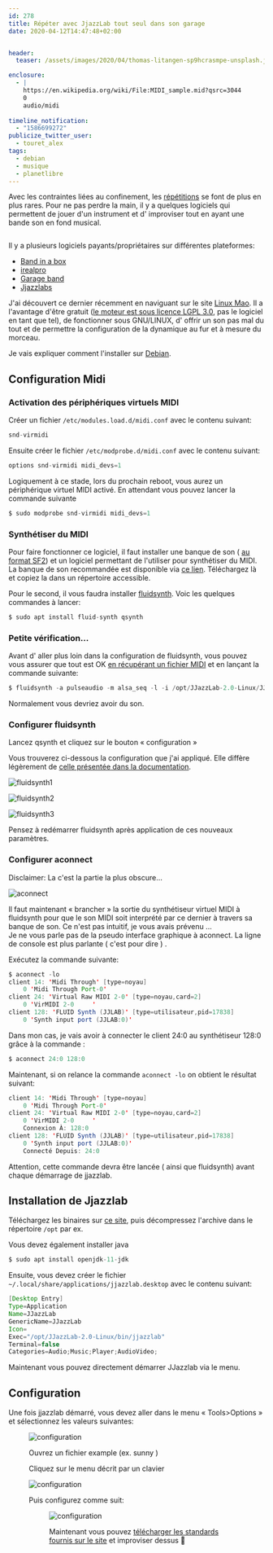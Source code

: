 ```yaml
---
id: 278
title: Répéter avec JjazzLab tout seul dans son garage
date: 2020-04-12T14:47:48+02:00


header:
  teaser: /assets/images/2020/04/thomas-litangen-sp9hcrasmpe-unsplash.jpg

enclosure:
  - |
    https://en.wikipedia.org/wiki/File:MIDI_sample.mid?qsrc=3044
    0
    audio/midi
    
timeline_notification:
  - "1586699272"
publicize_twitter_user:
  - touret_alex
tags:
  - debian
  - musique
  - planetlibre
---
```

Avec les contraintes liées au confinement, les [répétitions](http://george-abitbol.fr/v/c0bce857) se font de plus en plus rares. Pour ne pas perdre la main, il y a quelques logiciels qui permettent de jouer d'un instrument et d' improviser tout en ayant une bande son en fond musical.

<div class="wp-block-image">
  <figure class="aligncenter size-large"><img src="/assets/images/2020/04/thomas-litangen-sp9hcrasmpe-unsplash.jpg?w=1024" alt="" class="wp-image-303" /></figure>
</div>

Il y a plusieurs logiciels payants/propriétaires sur différentes plateformes:

  * [Band in a box](https://www.bandinabox.com/bb.php?os=win&lang=fr)
  * [irealpro](https://www.apple.com/fr/mac/garageband/)
  * [Garage band](https://www.apple.com/fr/mac/garageband/)
  * [Jjazzlabs](https://www.jjazzlab.com/en/)

J'ai découvert ce dernier récemment en naviguant sur le site [Linux Mao](http://linuxmao.org/JJazzLab). Il a l'avantage d'être gratuit ([le moteur est sous licence LGPL 3.0](https://github.com/jjazzboss/JJazzLab-X), pas le logiciel en tant que tel), de fonctionner sous GNU/LINUX, d' offrir un son pas mal du tout et de permettre la configuration de la dynamique au fur et à mesure du morceau.

Je vais expliquer comment l'installer sur [Debian](https://www.debian.org/).

## Configuration Midi

### Activation des périphériques virtuels MIDI

Créer un fichier `/etc/modules.load.d/midi.conf` avec le contenu suivant:

```java
snd-virmidi
```


Ensuite créer le fichier `/etc/modprobe.d/midi.conf` avec le contenu suivant:

```java
options snd-virmidi midi_devs=1
```


Logiquement à ce stade, lors du prochain reboot, vous aurez un périphérique virtuel MIDI activé. En attendant vous pouvez lancer la commande suivante

```java
$ sudo modprobe snd-virmidi midi_devs=1
```


### Synthétiser du MIDI

Pour faire fonctionner ce logiciel, il faut installer une banque de son ( [au format SF2](https://fr.wikipedia.org/wiki/SoundFont)) et un logiciel permettant de l'utiliser pour synthétiser du MIDI.  
La banque de son recommandée est disponible via [ce lien](https://musical-artifacts.com/artifacts/1036). Téléchargez là et copiez la dans un répertoire accessible.

Pour le second, il vous faudra installer [fluidsynth](http://www.fluidsynth.org/). Voic les quelques commandes à lancer:

```java
$ sudo apt install fluid-synth qsynth
```


### Petite vérification&#8230;

Avant d' aller plus loin dans la configuration de fluidsynth, vous pouvez vous assurer que tout est OK [en récupérant un fichier MIDI](https://en.wikipedia.org/wiki/File:MIDI_sample.mid?qsrc=3044) et en lançant la commande suivante:

```java
$ fluidsynth -a pulseaudio -m alsa_seq -l -i /opt/JJazzLab-2.0-Linux/JJazzLab-SoundFont.sf2  MIDI_sample.mid
```


Normalement vous devriez avoir du son.

### Configurer fluidsynth

Lancez qsynth et cliquez sur le bouton « configuration »

Vous trouverez ci-dessous la configuration que j'ai appliqué. Elle diffère légèrement de [celle présentée dans la documentation](https://www.jjazzlab.com/en/doc/fluidsynth/).

![fluidsynth1](/assets/images/2020/04/capture-de28099c3a9cran-du-2020-04-12-15-04-39.png)

![fluidsynth2](/assets/images/2020/04/capture-de28099c3a9cran-du-2020-04-12-15-05-02-300x202.png)

![fluidsynth3](/assets/images/2020/04/capture-de28099c3a9cran-du-2020-04-12-15-05-13.png)
  

Pensez à redémarrer fluidsynth après application de ces nouveaux paramètres.

### Configurer aconnect

Disclaimer: La c'est la partie la plus obscure&#8230;


![aconnect](/assets/images/2020/04/pegi_18_annotated_2009-2010.png)


Il faut maintenant « brancher » la sortie du synthétiseur virtuel MIDI à fluidsynth pour que le son MIDI soit interprété par ce dernier à travers sa banque de son. Ce n'est pas intuitif, je vous avais prévenu &#8230;  
Je ne vous parle pas de la pseudo interface graphique à aconnect. La ligne de console est plus parlante ( c'est pour dire ) .

Exécutez la commande suivante:

```java
$ aconnect -lo                                            
client 14: 'Midi Through' [type=noyau]
    0 'Midi Through Port-0'
client 24: 'Virtual Raw MIDI 2-0' [type=noyau,card=2]
    0 'VirMIDI 2-0     '
client 128: 'FLUID Synth (JJLAB)' [type=utilisateur,pid=17838]
    0 'Synth input port (JJLAB:0)'
```


Dans mon cas, je vais avoir à connecter le client 24:0 au synthétiseur 128:0 grâce à la commande :

```java
$ aconnect 24:0 128:0
```


Maintenant, si on relance la commande `aconnect -lo` on obtient le résultat suivant:

```java
client 14: 'Midi Through' [type=noyau]
    0 'Midi Through Port-0'
client 24: 'Virtual Raw MIDI 2-0' [type=noyau,card=2]
    0 'VirMIDI 2-0     '
	Connexion À: 128:0
client 128: 'FLUID Synth (JJLAB)' [type=utilisateur,pid=17838]
    0 'Synth input port (JJLAB:0)'
	Connecté Depuis: 24:0
```


Attention, cette commande devra être lancée ( ainsi que fluidsynth) avant chaque démarrage de jjazzlab.

## Installation de Jjazzlab

Téléchargez les binaires sur [ce site](https://www.jjazzlab.com/en/download/), puis décompressez l'archive dans le répertoire `/opt` par ex.

Vous devez également installer java

```java
$ sudo apt install openjdk-11-jdk
```


Ensuite, vous devez créer le fichier `~/.local/share/applications/jjazzlab.desktop` avec le contenu suivant:

```java
[Desktop Entry]
Type=Application
Name=JJazzLab
GenericName=JJazzLab
Icon=
Exec="/opt/JJazzLab-2.0-Linux/bin/jjazzlab"
Terminal=false
Categories=Audio;Music;Player;AudioVideo;
```


Maintenant vous pouvez directement démarrer JJazzlab via le menu.

## Configuration

Une fois jjazzlab démarré, vous devez aller dans le menu « Tools>Options » et sélectionnez les valeurs suivantes:<figure class="wp-block-image size-large">

![configuration](/assets/images/2020/04/capture-de28099c3a9cran-du-2020-04-12-15-29-27.png)

Ouvrez un fichier example (ex. sunny ) 

Cliquez sur le menu décrit par un clavier


![configuration](/assets/images/2020/04/capture-de28099c3a9cran-du-2020-04-12-15-34-11.png)

Puis configurez comme suit:<figure class="wp-block-image size-large">

![configuration](/assets/images/2020/04/capture-de28099c3a9cran-du-2020-04-12-15-35-04.png)

Maintenant vous pouvez [télécharger les standards fournis sur le site](https://www.jjazzlab.com/docs/JJazzLab-Realbook.zip) et improviser dessus 🙂